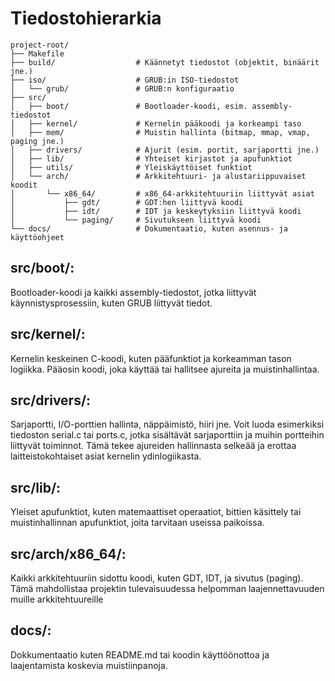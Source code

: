 
# Tiedostohierarkia

```
project-root/
├── Makefile
├── build/                  # Käännetyt tiedostot (objektit, binäärit jne.)
├── iso/                    # GRUB:in ISO-tiedostot
│   └── grub/               # GRUB:n konfiguraatio
├── src/
│   ├── boot/               # Bootloader-koodi, esim. assembly-tiedostot
│   ├── kernel/             # Kernelin pääkoodi ja korkeampi taso
│   ├── mem/                # Muistin hallinta (bitmap, mmap, vmap, paging jne.)
│   ├── drivers/            # Ajurit (esim. portit, sarjaportti jne.)
│   ├── lib/                # Yhteiset kirjastot ja apufunktiot
│   ├── utils/              # Yleiskäyttöiset funktiot
│   └── arch/               # Arkkitehtuuri- ja alustariippuvaiset koodit
│       └── x86_64/         # x86_64-arkkitehtuuriin liittyvät asiat
│           ├── gdt/        # GDT:hen liittyvä koodi
│           ├── idt/        # IDT ja keskeytyksiin liittyvä koodi
│           └── paging/     # Sivutukseen liittyvä koodi
└── docs/                   # Dokumentaatio, kuten asennus- ja käyttöohjeet
```

## src/boot/:
Bootloader-koodi ja kaikki assembly-tiedostot, jotka liittyvät käynnistysprosessiin, kuten GRUB
liittyvät tiedot.

## src/kernel/:
Kernelin keskeinen C-koodi, kuten pääfunktiot ja korkeamman tason logiikka.
Pääosin koodi, joka käyttää tai hallitsee ajureita ja muistinhallintaa.

## src/drivers/:
Sarjaportti, I/O-porttien hallinta, näppäimistö, hiiri jne. Voit luoda esimerkiksi tiedoston serial.c tai ports.c, jotka sisältävät sarjaporttiin ja muihin portteihin liittyvät toiminnot.
Tämä tekee ajureiden hallinnasta selkeää ja erottaa laitteistokohtaiset asiat kernelin ydinlogiikasta.

## src/lib/:
Yleiset apufunktiot, kuten matemaattiset operaatiot, bittien käsittely tai muistinhallinnan apufunktiot, joita tarvitaan useissa paikoissa.

## src/arch/x86_64/:
Kaikki arkkitehtuuriin sidottu koodi, kuten GDT, IDT, ja sivutus (paging).
Tämä mahdollistaa projektin tulevaisuudessa helpomman laajennettavuuden muille arkkitehtuureille

## docs/:
Dokkumentaatio kuten README.md tai koodin käyttöönottoa ja laajentamista koskevia muistiinpanoja.
